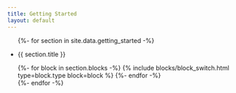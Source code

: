 ```yaml
---
title: Getting Started
layout: default
---
```

<div class="GettingStarted pt2">

  <ul class="list-reset">
    {%- for section in site.data.getting_started -%}
      <li class="GettingStarted__section clearfix founders-grotesk color-gray pb3">
        <div class="col col-3">
          <p class="font-size-xs uppercase">
            {{ section.title }}
          </p>
        </div>
        <div class="col col-9">
          {%- for block in section.blocks -%}
              {% include blocks/block_switch.html type=block.type block=block %}
          {%- endfor -%}
        </div>
      </li>
    {%- endfor -%}
  </ul>

</div>
